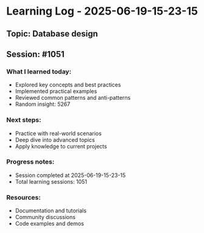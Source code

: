 # Learning Log - 2025-06-19-15-23-15

## Topic: Database design
## Session: #1051

### What I learned today:
- Explored key concepts and best practices
- Implemented practical examples  
- Reviewed common patterns and anti-patterns
- Random insight: 5267

### Next steps:
- Practice with real-world scenarios
- Deep dive into advanced topics
- Apply knowledge to current projects

### Progress notes:
- Session completed at 2025-06-19-15-23-15
- Total learning sessions: 1051

### Resources:
- Documentation and tutorials
- Community discussions
- Code examples and demos
